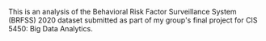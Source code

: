 This is an analysis of the Behavioral Risk Factor Surveillance System (BRFSS) 2020 dataset submitted as part of my group's final project for CIS 5450: Big Data Analytics.
